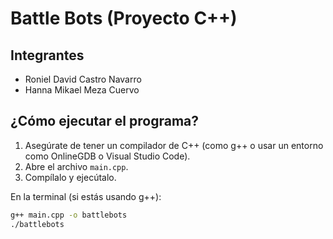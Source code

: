 # Battle Bots (Proyecto C++)

##  Integrantes

- Roniel David Castro Navarro
- Hanna Mikael Meza Cuervo

##  ¿Cómo ejecutar el programa?

1. Asegúrate de tener un compilador de C++ (como g++ o usar un entorno como OnlineGDB o Visual Studio Code).
2. Abre el archivo `main.cpp`.
3. Compílalo y ejecútalo.

En la terminal (si estás usando g++):

```bash
g++ main.cpp -o battlebots
./battlebots

